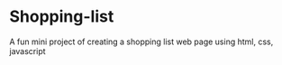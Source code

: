 # Shopping-list
A fun mini project of creating a shopping list web page using html, css, javascript
